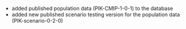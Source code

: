 + added published population data (PIK-CMIP-1-0-1) to the database
+ added new published scenario testing version for the population data (PIK-scenario-0-2-0)